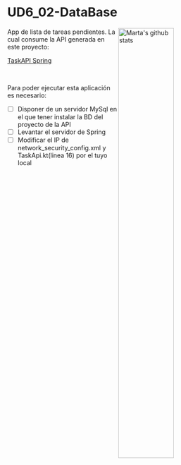 # UD6_02-DataBase

<img width="50%" align="right" alt="Marta's github stats" src="https://media.giphy.com/media/jO2VAnKyAtgcSWxxVf/giphy.gif" />
App de lista de tareas pendientes. La cual consume la API generada en este proyecto:

[TaskAPI Spring](https://github.com/martamagui/TaskAPISpring)

</br>

Para poder ejecutar esta aplicación es necesario:
- [ ] Disponer de un servidor MySql en el que tener instalar la BD del proyecto de la API
- [ ] Levantar el servidor de Spring
- [ ] Modificar el IP de network_security_config.xml y TaskApi.kt(linea 16) por el tuyo local
